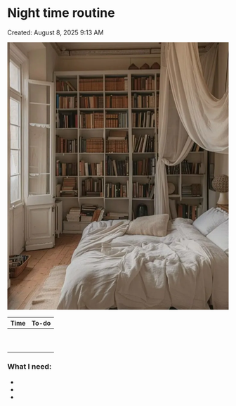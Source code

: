 # Night time routine

Created: August 8, 2025 9:13 AM

![image.png](Night%20time%20routine%20249c7e7ecbd281bda103ce17b3cbffd3/0d3bea06-6e92-4575-8d2d-bbbd077b8dbb.png)

| Time | To-do |
| --- | --- |
|  |  |
|  |  |
|  |  |
|  |  |
|  |  |
|  |  |
|  |  |
|  |  |
|  |  |
|  |  |

<aside>

### What I need:

- 
- 
- 
</aside>